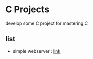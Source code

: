 # C Projects
develop some C project for mastering C

## list
- simple webserver : [link](https://github.com/madukubah/C-projects/tree/main/app/simple-webserver)
